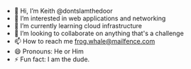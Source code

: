 - 👋 Hi, I’m Keith @dontslamthedoor
- 👀 I’m interested in web applications and networking
- 🌱 I’m currently learning cloud infrastructure
- 💞️ I’m looking to collaborate on anything that's a challenge
- 📫 How to reach me frog.whale@mailfence.com
- 😄 Pronouns: He or Him
- ⚡ Fun fact: I am the dude.

<!---
dontslamthedoor/dontslamthedoor is a ✨ special ✨ repository because its `README.md` (this file) appears on your GitHub profile.
You can click the Preview link to take a look at your changes.
--->
